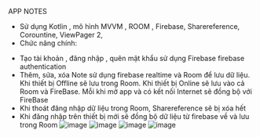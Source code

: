 APP NOTES
 - Sử dụng Kotlin , mô hình MVVM , ROOM , Firebase, Sharereference, Corountine, ViewPager 2, 
 - Chức năng chính:
 + Tạo tài khoản , đăng nhập , quên mật khẩu sử dụng Firebase firebase authentication
 + Thêm, sửa, xóa Note sử dụng firebase realtime và Room để lưu dữ liệu. Khi thiết bị Offline sẽ lưu trong Room. Khi thiết bị Online sẽ lưu vào cả Room và FireBase. Mỗi khi mở app và có kết nối Internet sẽ đồng bộ với FireBase
 + Khi thoát đăng nhập dữ liệu trong Room, Sharereference sẽ bị xóa hết 
 + Khi đăng nhập trên thiết bị mới sẽ đồng bộ dữ liệu từ firebase về và lưu trong Room
![image](https://github.com/Duc201/APPNOTE/assets/128071699/34a9e291-2c8b-48f3-a0ce-32baf265ba1b)
![image](https://github.com/Duc201/APPNOTE/assets/128071699/ce18dc90-93c5-430d-9100-3c27f9a75bb4)
![image](https://github.com/Duc201/APPNOTE/assets/128071699/c1602cc3-1209-4aac-b7cf-7583b7654d46)
![image](https://github.com/Duc201/APPNOTE/assets/128071699/d4c5bb7f-a5b8-4e8c-b040-64d4f28c18e3)

